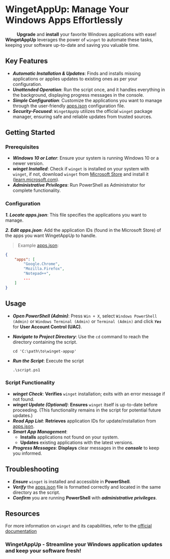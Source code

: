 # WingetAppUp: Manage Your Windows Apps Effortlessly

&numsp;&numsp;&numsp;&numsp;**Upgrade** and **install** your favorite Windows applications with ease! **WingetAppUp** leverages the power of `winget` to automate these tasks, keeping your software up-to-date and saving you valuable time.

## Key Features

- ***Automatic Installation & Updates***: Finds and installs missing applications or applies updates to existing ones as per your configuration.
- ***Unattended Operation***: Run the script once, and it handles everything in the background, displaying progress messages in the console.
- ***Simple Configuration***: Customize the applications you want to manage through the user-friendly [apps.json](./apps.json) configuration file.
- ***Security-Focused***: `WingetAppUp` utilizes the official `winget` package manager, ensuring safe and reliable updates from trusted sources.

## Getting Started

### Prerequisites

- ***Windows 10 or Later***: Ensure your system is running Windows 10 or a newer version.
- ***winget Installed***: Check if `winget` is installed on your system with `winget`, if not, download `winget` from [Microsoft Store](https://aka.ms/getwinget) and install it ([learn.microsoft.com](https://learn.microsoft.com/en-us/windows/package-manager/winget/)).
- ***Administrative Privileges***: Run PowerShell as Administrator for complete functionality.

### Configuration

***1. Locate apps.json***: This file specifies the applications you want to manage.

***2. Edit apps.json***: Add the application IDs (found in the Microsoft Store) of the apps you want WingetAppUp to handle.

>Example [apps.json](./apps.json):

```json
{
    "apps": [
        "Google.Chrome",
        "Mozilla.Firefox",
        "Notepad++",
        ...
    ]
}
```

## Usage

- ***Open PowerShell (Admin)***: Press `Win + X`, select `Windows PowerShell (Admin)` or `Windows Terminal (Admin)` or `Terminal (Admin)` and click ***`Yes`*** for **User Account Control (UAC)**.
- ***Navigate to Project Directory***: Use the `cd` command to reach the directory containing the script.

    ```pwsh
    cd 'C:\path\to\winget-appup'
    ```

- ***Run the Script***: Execute the script

    ```pwsh
    .\script.ps1
    ```

### Script Functionality

- ***winget Check***: **Verifies** `winget` installation; exits with an error message if not found.
- ***winget Update (Optional)***: **Ensures** `winget` itself is up-to-date before proceeding. (This functionality remains in the script for potential future updates.)
- ***Read App List***: **Retrieves** application IDs for update/installation from [apps.json](./apps.json).
- ***Smart App Management***:
  - **Installs** applications not found on your system.
  - **Updates** existing applications with the latest versions.
- ***Progress Messages***: **Displays** clear messages in the ***console*** to keep you informed.

## Troubleshooting

- ***Ensure*** `winget` is installed and accessible in **PowerShell**.
- ***Verify*** the [apps.json](./apps.json) file is formatted correctly and located in the same directory as the script.
- ***Confirm*** you are running **PowerShell** with ***administrative privileges***.

## Resources

For more information on `winget` and its capabilities, refer to the [official documentation](https://learn.microsoft.com/en-us/windows/package-manager/winget/)

### WingetAppUp - Streamline your Windows application updates and keep your software fresh!
